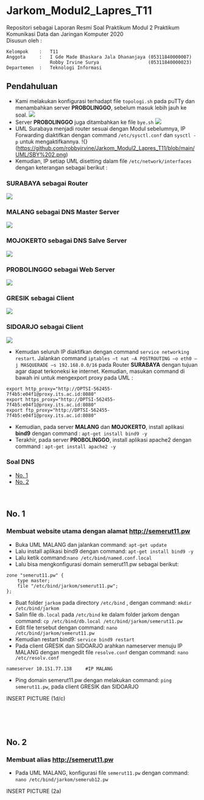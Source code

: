 # Jarkom_Modul2_Lapres_T11
Repositori sebagai Laporan Resmi Soal Praktikum Modul 2 Praktikum Komunikasi Data dan Jaringan Komputer 2020\
Disusun oleh :
```
Kelompok    :   T11
Anggota     :   I Gde Made Bhaskara Jala Dhananjaya (05311840000007)
                Robby Irvine Surya                  (05311840000023)
Departemen  :   Teknologi Informasi
```

## Pendahuluan
- Kami melakukan konfigurasi terhadapt file `topologi.sh` pada puTTy dan menambahkan server **PROBOLINGGO**, sebelum masuk lebih jauh ke soal.
![](https://github.com/robbyirvine/Jarkom_Modul2_Lapres_T11/blob/main/UML/topologi.sh.png)
- Server **PROBOLINGGO** juga ditambahkan ke file `bye.sh`
![](https://github.com/robbyirvine/Jarkom_Modul2_Lapres_T11/blob/main/UML/bye.sh.png)
- UML Surabaya menjadi router sesuai dengan Modul sebelumnya, IP Forwarding diaktifkan dengan command `/etc/sysctl.conf` dan `sysctl -p` untuk mengaktifkannya.
!{}(https://github.com/robbyirvine/Jarkom_Modul2_Lapres_T11/blob/main/UML/SBY%202.png)
- Kemudian, IP setiap UML disetting dalam file `/etc/network/interfaces` dengan keterangan sebagai berikut :
### SURABAYA sebagai Router
![](https://github.com/robbyirvine/Jarkom_Modul2_Lapres_T11/blob/main/UML/SBY%201.png)
### MALANG sebagai DNS Master Server
![](https://github.com/robbyirvine/Jarkom_Modul2_Lapres_T11/blob/main/UML/MLG%201.png)
### MOJOKERTO sebagai DNS Salve Server
![](https://github.com/robbyirvine/Jarkom_Modul2_Lapres_T11/blob/main/UML/MJRT%201.png)
### PROBOLINGGO sebagai Web Server
![](https://github.com/robbyirvine/Jarkom_Modul2_Lapres_T11/blob/main/UML/PRB%201.png)
### GRESIK sebagai Client
![](https://github.com/robbyirvine/Jarkom_Modul2_Lapres_T11/blob/main/UML/GRS%201.png)
### SIDOARJO sebagai Client
![](https://github.com/robbyirvine/Jarkom_Modul2_Lapres_T11/blob/main/UML/SDJ%201.png)

- Kemudan seluruh IP diaktifkan dengan command `service networking restart`. Jalankan command `iptables –t nat –A POSTROUTING –o eth0 –j MASQUERADE –s 192.168.0.0/16` pada Router **SURABAYA** dengan tujuan agar dapat terkoneksi ke internet. Kemudian, masukan command di bawah ini untuk mengexport proxy pada UML :
```
export http_proxy="http://DPTSI-562455-7f4b5:e04f1@proxy.its.ac.id:8080"
export https_proxy="http://DPTSI-562455-7f4b5:e04f1@proxy.its.ac.id:8080"
export ftp_proxy="http://DPTSI-562455-7f4b5:e04f1@proxy.its.ac.id:8080"
```
- Kemudian, pada server **MALANG** dan **MOJOKERTO**, install aplikasi **bind9** dengan command :
`apt-get install bind9 -y`
- Terakhir, pada server **PROBOLINGGO**, install aplikasi apache2 dengan command :
`apt-get install apache2 -y`

### Soal DNS
- [No. 1](#1)
- [No. 2](#2)
</br></br></br>

<a name="1"></a>
## No. 1
### Membuat website utama dengan alamat http://semerut11.pw
- Buka UML MALANG dan jalankan command: ```apt-get update```
- Lalu install aplikasi bind9 dengan command: ```apt-get install bind9 -y```
- Lalu ketik command:```nano /etc/bind/named.conf.local```
- Lalu bisa mengkonfigurasi domain semerut11.pw sebagai berikut:
```
zone "semerut11.pw" {
	type master;
	file "/etc/bind/jarkom/semerut11.pw";
};
```
- Buat folder ```jarkom``` pada directory ```/etc/bind``` , dengan command: ```mkdir /etc/bind/jarkom```
- Salin file ```db.local``` pada ```/etc/bind``` ke dalam  folder jarkom dengan command: ```cp /etc/bind/db.local /etc/bind/jarkom/semerut11.pw```
- Edit file tersebut dengan command: ```nano /etc/bind/jarkom/semerut11.pw```
- Kemudian restart bind9: ```service bind9 restart```
- Pada client GRESIK dan SIDOARJO arahkan nameserver menuju IP MALANG dengan mengedit file ```resolve.conf``` dengan command: ```nano /etc/resolv.conf```
```
nameserver 10.151.77.138     #IP MALANG
```
- Ping domain semerut11.pw dengan melakukan command: ```ping semerut11.pw```, pada client GRESIK dan SIDOARJO

INSERT PICTURE (1d/c)

</br></br></br>

<a name="2"></a>
## No. 2
### Membuat alias http://semerut11.pw
- Pada UML MALANG, konfigurasi file ```semerut11.pw``` dengan command: ```nano /etc/bind/jarkom/semerub12.pw```

INSERT PICTURE (2a) 

